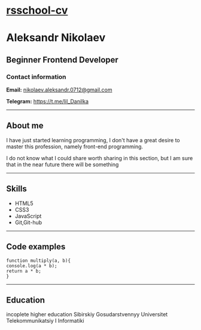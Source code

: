 # [rsschool-cv](ttps://Niko1aevAleksandr.github.io/rsschool-cv/cv)

# **Aleksandr Nikolaev**

## **Beginner Frontend Developer**

### **Contact information**

**Email:** nikolaev.aleksandr.0712@gmail.com

**Telegram:** https://t.me/lil_Danilka

--------------------------------------

## **About me**

I have just started learning programming, I don't have a great desire to master this profession, namely front-end programming.

I do not know what I could share worth sharing in this section, but I am sure that in the near future there will be something

---------------------------------------
## **Skills**

* HTML5
* CSS3
* JavaScript
* Git,Git-hub

---------------------------------------

## **Code examples**

    function multiply(a, b){
    console.log(a * b);
    return a * b;
    }

---------------------------------------

## **Education**

incoplete higher education
Sibirskiy Gosudarstvennyy Universitet Telekommunikatsiy I Informatiki